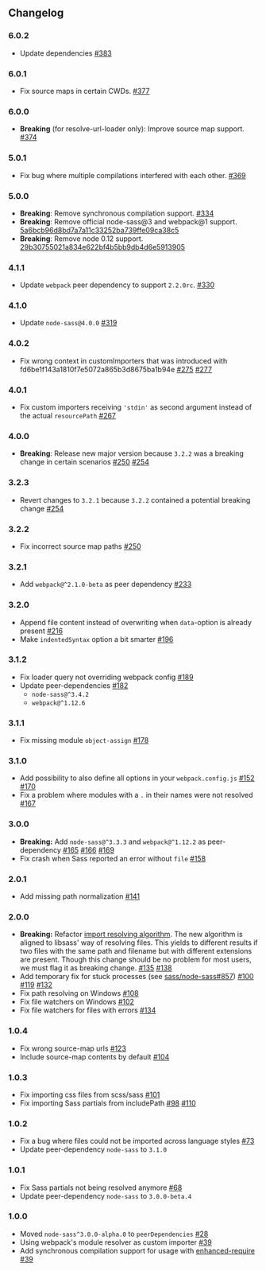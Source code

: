 Changelog
---------

### 6.0.2

- Update dependencies [#383](https://github.com/webpack-contrib/sass-loader/pull/383)

### 6.0.1

- Fix source maps in certain CWDs. [#377](https://github.com/webpack-contrib/sass-loader/pull/377)

### 6.0.0

- **Breaking** (for resolve-url-loader only): Improve source map support. [#374](https://github.com/webpack-contrib/sass-loader/issues/374)

### 5.0.1

- Fix bug where multiple compilations interfered with each other. [#369](https://github.com/webpack-contrib/sass-loader/pull/369)

### 5.0.0

- **Breaking**: Remove synchronous compilation support. [#334](https://github.com/webpack-contrib/sass-loader/pull/334)
- **Breaking**: Remove official node-sass@3 and webpack@1 support. [5a6bcb96d8bd7a7a11c33252ba739ffe09ca38c5](https://github.com/webpack-contrib/sass-loader/commit/5a6bcb96d8bd7a7a11c33252ba739ffe09ca38c5)
- **Breaking**: Remove node 0.12 support. [29b30755021a834e622bf4b5bb9db4d6e5913905](https://github.com/webpack-contrib/sass-loader/commit/29b30755021a834e622bf4b5bb9db4d6e5913905)

### 4.1.1

- Update `webpack` peer dependency to support `2.2.0rc`. [#330](https://github.com/webpack-contrib/sass-loader/pull/330)

### 4.1.0

- Update `node-sass@4.0.0` [#319](https://github.com/webpack-contrib/sass-loader/pull/319)

### 4.0.2

- Fix wrong context in customImporters that was introduced with fd6be1f143a1810f7e5072a865b3d8675ba1b94e [#275](https://github.com/webpack-contrib/sass-loader/issues/275) [#277](https://github.com/webpack-contrib/sass-loader/pull/277)

### 4.0.1

- Fix custom importers receiving `'stdin'` as second argument instead of the actual `resourcePath` [#267](https://github.com/webpack-contrib/sass-loader/pull/267)

### 4.0.0

- **Breaking**: Release new major version because `3.2.2` was a breaking change in certain scenarios [#250](https://github.com/webpack-contrib/sass-loader/pull/250) [#254](https://github.com/webpack-contrib/sass-loader/issues/254)

### 3.2.3

- Revert changes to `3.2.1` because `3.2.2` contained a potential breaking change [#254](https://github.com/webpack-contrib/sass-loader/issues/254)

### 3.2.2

- Fix incorrect source map paths [#250](https://github.com/webpack-contrib/sass-loader/pull/250)

### 3.2.1

- Add `webpack@^2.1.0-beta` as peer dependency [#233](https://github.com/webpack-contrib/sass-loader/pull/233)

### 3.2.0

- Append file content instead of overwriting when `data`-option is already present [#216](https://github.com/webpack-contrib/sass-loader/pull/216)
- Make `indentedSyntax` option a bit smarter [#196](https://github.com/webpack-contrib/sass-loader/pull/196)

### 3.1.2

- Fix loader query not overriding webpack config [#189](https://github.com/webpack-contrib/sass-loader/pull/189)
- Update peer-dependencies [#182](https://github.com/webpack-contrib/sass-loader/pull/182)
  - `node-sass@^3.4.2`
  - `webpack@^1.12.6`

### 3.1.1

- Fix missing module `object-assign` [#178](https://github.com/webpack-contrib/sass-loader/issues/178)

### 3.1.0

- Add possibility to also define all options in your `webpack.config.js` [#152](https://github.com/webpack-contrib/sass-loader/pull/152) [#170](https://github.com/webpack-contrib/sass-loader/pull/170)
- Fix a problem where modules with a `.` in their names were not resolved [#167](https://github.com/webpack-contrib/sass-loader/issues/167)

### 3.0.0

- **Breaking:** Add `node-sass@^3.3.3` and `webpack@^1.12.2` as peer-dependency [#165](https://github.com/webpack-contrib/sass-loader/pull/165) [#166](https://github.com/webpack-contrib/sass-loader/pull/166) [#169](https://github.com/webpack-contrib/sass-loader/pull/169)
- Fix crash when Sass reported an error without `file` [#158](https://github.com/webpack-contrib/sass-loader/pull/158)

### 2.0.1

- Add missing path normalization [#141](https://github.com/webpack-contrib/sass-loader/pull/141)

### 2.0.0

- **Breaking:** Refactor [import resolving algorithm](https://github.com/webpack-contrib/sass-loader/blob/089c52dc9bd02ec67fb5c65c2c226f43710f231c/index.js#L293-L348). The new algorithm is aligned to libsass' way of resolving files. This yields to different results if two files with the same path and filename but with different extensions are present. Though this change should be no problem for most users, we must flag it as breaking change. [#135](https://github.com/webpack-contrib/sass-loader/issues/135) [#138](https://github.com/webpack-contrib/sass-loader/issues/138)
- Add temporary fix for stuck processes (see [sass/node-sass#857](https://github.com/sass/node-sass/issues/857)) [#100](https://github.com/webpack-contrib/sass-loader/issues/100) [#119](https://github.com/webpack-contrib/sass-loader/issues/119) [#132](https://github.com/webpack-contrib/sass-loader/pull/132)
- Fix path resolving on Windows [#108](https://github.com/webpack-contrib/sass-loader/issues/108)
- Fix file watchers on Windows [#102](https://github.com/webpack-contrib/sass-loader/issues/102)
- Fix file watchers for files with errors [#134](https://github.com/webpack-contrib/sass-loader/pull/134)

### 1.0.4

- Fix wrong source-map urls [#123](https://github.com/webpack-contrib/sass-loader/pull/123)
- Include source-map contents by default [#104](https://github.com/webpack-contrib/sass-loader/pull/104)

### 1.0.3

- Fix importing css files from scss/sass [#101](https://github.com/webpack-contrib/sass-loader/issues/101)
- Fix importing Sass partials from includePath [#98](https://github.com/webpack-contrib/sass-loader/issues/98) [#110](https://github.com/webpack-contrib/sass-loader/issues/110)

### 1.0.2

- Fix a bug where files could not be imported across language styles [#73](https://github.com/webpack-contrib/sass-loader/issues/73)
- Update peer-dependency `node-sass` to `3.1.0`

### 1.0.1

- Fix Sass partials not being resolved anymore [#68](https://github.com/webpack-contrib/sass-loader/issues/68)
- Update peer-dependency `node-sass` to `3.0.0-beta.4`

### 1.0.0

- Moved `node-sass^3.0.0-alpha.0` to `peerDependencies` [#28](https://github.com/webpack-contrib/sass-loader/issues/28)
- Using webpack's module resolver as custom importer [#39](https://github.com/webpack-contrib/sass-loader/issues/31)
- Add synchronous compilation support for usage with [enhanced-require](https://github.com/webpack/enhanced-require) [#39](https://github.com/webpack-contrib/sass-loader/pull/39)
